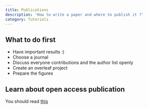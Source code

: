 ```yaml
---
title: Publications
description: 'How to write a paper and where to publish it ?'
category: Tutorials
---
```


## What to do first
- Have important results :) 
- Choose a journal
- Discuss everyone contributions and the author list openly
- Create an overleaf project
- Prepare the figures

## Learn about open access publication

You should read [this](https://www.inp.cnrs.fr/sites/institut_inp/files/download-file/Fiche_Publier%20%C3%A0%20l%27INP_2022_web_VF.pdf)
